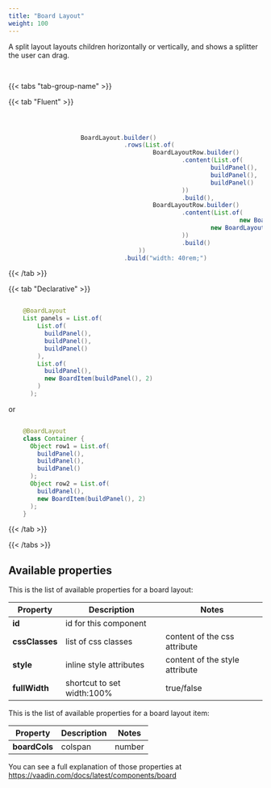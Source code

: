 ```yaml
---
title: "Board Layout"
weight: 100
---
```




A split layout layouts children horizontally or vertically, and shows a splitter the user can drag.

<div style="display: flex; align-items: center; justify-content: center; width: 100%; margin-bottom: 30px;">
  <mateu-component id="componente" style="width: unset;"></mateu-component>
</div>

<script>

  const component = {
  "type": "ClientSide",
  "children": [
    {
      "type": "ClientSide",
      "children": [
        {
          "type": "ClientSide",
          "metadata": {
            "type": "Text",
            "container": "p",
            "text": "Panel"
          },
          "id": "fieldId",
          "style": "background-color: #d7f0b2;color: darkgreen;border: 1px solid darkgreen;display: flex;align-items: center;justify-content: center;height: 3rem;margin-block-start: 0;margin-block-end: 0;"
        },
        {
          "type": "ClientSide",
          "metadata": {
            "type": "Text",
            "container": "p",
            "text": "Panel"
          },
          "id": "fieldId",
          "style": "background-color: #d7f0b2;color: darkgreen;border: 1px solid darkgreen;display: flex;align-items: center;justify-content: center;height: 3rem;margin-block-start: 0;margin-block-end: 0;"
        },
        {
          "type": "ClientSide",
          "metadata": {
            "type": "Text",
            "container": "p",
            "text": "Panel"
          },
          "id": "fieldId",
          "style": "background-color: #d7f0b2;color: darkgreen;border: 1px solid darkgreen;display: flex;align-items: center;justify-content: center;height: 3rem;margin-block-start: 0;margin-block-end: 0;"
        }
      ],
      "metadata": {
        "type": "BoardLayoutRow"
      }
    },
    {
      "type": "ClientSide",
      "children": [
        {
          "type": "ClientSide",
          "children": [
            {
              "type": "ClientSide",
              "metadata": {
                "type": "Text",
                "container": "p",
                "text": "Panel"
              },
              "id": "fieldId",
              "style": "background-color: #d7f0b2;color: darkgreen;border: 1px solid darkgreen;display: flex;align-items: center;justify-content: center;height: 3rem;margin-block-start: 0;margin-block-end: 0;"
            }
          ],
          "metadata": {
            "type": "BoardLayoutItem",
            "boardCols": 1
          }
        },
        {
          "type": "ClientSide",
          "children": [
            {
              "type": "ClientSide",
              "metadata": {
                "type": "Text",
                "container": "p",
                "text": "Panel"
              },
              "id": "fieldId",
              "style": "background-color: #d7f0b2;color: darkgreen;border: 1px solid darkgreen;display: flex;align-items: center;justify-content: center;height: 3rem;margin-block-start: 0;margin-block-end: 0;"
            }
          ],
          "metadata": {
            "type": "BoardLayoutItem",
            "boardCols": 2
          }
        }
      ],
      "metadata": {
        "type": "BoardLayoutRow"
      }
    }
  ],
  "metadata": {
    "type": "BoardLayout"
  },
  "style": "width: 40rem;"
};

    document.getElementById('componente').component = component;

</script>

{{< tabs "tab-group-name" >}}

{{< tab "Fluent" >}}

```java



                    BoardLayout.builder()
                                .rows(List.of(
                                        BoardLayoutRow.builder()
                                                .content(List.of(
                                                        buildPanel(),
                                                        buildPanel(),
                                                        buildPanel()
                                                ))
                                                .build(),
                                        BoardLayoutRow.builder()
                                                .content(List.of(
                                                                new BoardLayoutItem(buildPanel(), 1),
                                                        new BoardLayoutItem(buildPanel(), 2)
                                                ))
                                                .build()
                                    ))
                                .build("width: 40rem;")

```

{{< /tab >}}

{{< tab "Declarative" >}}

```java

    @BoardLayout
    List panels = List.of(
        List.of(
          buildPanel(),
          buildPanel(),
          buildPanel()
        ),
        List.of(
          buildPanel(),
          new BoardItem(buildPanel(), 2)
        )
      );

```

or

```java

    @BoardLayout
    class Container {
      Object row1 = List.of(
        buildPanel(),
        buildPanel(),
        buildPanel()
      );
      Object row2 = List.of(
        buildPanel(),
        new BoardItem(buildPanel(), 2)
      );
    }

```

{{< /tab >}}

{{< /tabs >}}


## Available properties

This is the list of available properties for a board layout:

| Property        | Description                | Notes                          |
|-----------------|----------------------------|--------------------------------|
| **id**          | id for this component      |                                |
| **cssClasses**  | list of css classes        | content of the css attribute   |
| **style**       | inline style attributes    | content of the style attribute |
| **fullWidth**   | shortcut to set width:100% | true/false                     |

This is the list of available properties for a board layout item:

| Property       | Description             | Notes   |
|----------------|-------------------------|---------|
| **boardCols**  | colspan                 | number  |


You can see a full explanation of those properties at https://vaadin.com/docs/latest/components/board




